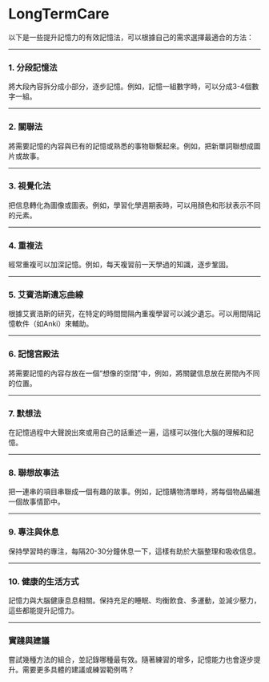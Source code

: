 # LongTermCare

以下是一些提升記憶力的有效記憶法，可以根據自己的需求選擇最適合的方法：

---

### 1. **分段記憶法**
   將大段內容拆分成小部分，逐步記憶。例如，記憶一組數字時，可以分成3-4個數字一組。

---

### 2. **關聯法**
   將需要記憶的內容與已有的記憶或熟悉的事物聯繫起來。例如，把新單詞聯想成圖片或故事。

---

### 3. **視覺化法**
   把信息轉化為圖像或圖表。例如，學習化學週期表時，可以用顏色和形狀表示不同的元素。

---

### 4. **重複法**
   經常重複可以加深記憶。例如，每天複習前一天學過的知識，逐步鞏固。

---

### 5. **艾賓浩斯遺忘曲線**
   根據艾賓浩斯的研究，在特定的時間間隔內重複學習可以減少遺忘。可以用間隔記憶軟件（如Anki）來輔助。

---

### 6. **記憶宮殿法**
   將需要記憶的內容存放在一個“想像的空間”中，例如，將關鍵信息放在房間內不同的位置。

---

### 7. **默想法**
   在記憶過程中大聲說出來或用自己的話重述一遍，這樣可以強化大腦的理解和記憶。

---

### 8. **聯想故事法**
   把一連串的項目串聯成一個有趣的故事。例如，記憶購物清單時，將每個物品編進一個故事情節中。

---

### 9. **專注與休息**
   保持學習時的專注，每隔20-30分鐘休息一下，這樣有助於大腦整理和吸收信息。

---

### 10. **健康的生活方式**
   記憶力與大腦健康息息相關。保持充足的睡眠、均衡飲食、多運動，並減少壓力，這些都能提升記憶力。

---

### 實踐與建議
嘗試幾種方法的組合，並記錄哪種最有效。隨著練習的增多，記憶能力也會逐步提升。需要更多具體的建議或練習範例嗎？
